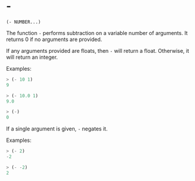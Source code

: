 # -

`(- NUMBER...)`

The function `-` performs subtraction on a variable number of
arguments. It returns 0 if no arguments are provided.

If any arguments provided are floats, then `-` will return a
float. Otherwise, it will return an integer.

Examples:

```lisp
> (- 10 1)
9

> (- 10.0 1)
9.0

> (-)
0
```

If a single argument is given, `-` negates it.

Examples:

```lisp
> (- 2)
-2

> (- -2)
2
```
